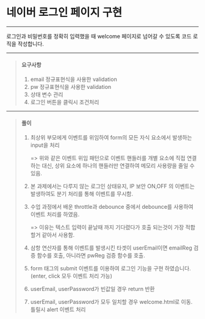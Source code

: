 # 네이버 로그인 페이지 구현

---

로그인과 비밀번호를 정확히 입력했을 때 welcome 페이지로 넘어갈 수 있도록 코드 로직을 작성합니다.

---

> #### 요구사항
>
> 1. email 정규표현식을 사용한 validation
> 2. pw 정규표현식을 사용한 validation
> 3. 상태 변수 관리
> 4. 로그인 버튼을 클릭시 조건처리

---

> #### 풀이
>
> 1. 최상위 부모에게 이벤트를 위임하여 form의 모든 자식 요소에서 발생하는 input을 처리
>
>    => 위와 같은 이벤트 위임 패턴으로 이벤트 핸들러를 개별 요소에 직접 연결하는 대신, 상위 요소에 하나의 핸들러만 연결하여 메모리 사용량을 줄일 수 있음.
>
> 2. 본 과제에서는 다루지 않는 로그인 상태유지, IP 보안 ON,OFF 의 이벤트는 발생하여도 분기 처리를 통해 이벤트를 무시함.
>
> 3. 수업 과정에서 배운 throttle과 debounce 중에서 debounce를 사용하여 이벤트 처리를 하였음.
>
>    => 이유는 텍스트 입력이 끝날때 까지 기다렸다가 호출 되는것이 가장 적합할거 같아서 사용함.
>
> 4. 삼항 연산자를 통해 이벤트를 발생시킨 타겟이 userEmail이면 emailReg 검증 함수를 호출, 아니라면 pwReg 검증 함수를 호출.
>
> 5. form 태그의 submit 이벤트를 이용하여 로그인 기능을 구현 하였습니다. (enter, click 모두 이벤트 처리 가능)
>
> 6. userEmail, userPassword가 빈값일 경우 return 반환
>
> 7. userEmail, userPassword가 모두 일치할 경우 welcome.html로 이동. 틀릴시 alert 이벤트 처리
